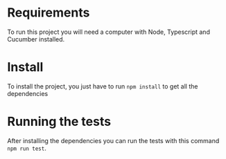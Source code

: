 # Requirements
To run this project you will need a computer with Node, Typescript and Cucumber installed.

# Install
To install the project, you just have to run `npm install` to get all the dependencies

# Running the tests
After installing the dependencies you can run the tests with this command `npm run test`.